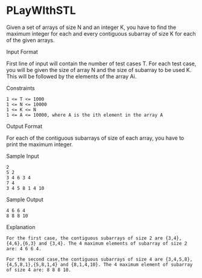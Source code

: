 # PLayWIthSTL
Given a set of arrays of size N and an integer K, you have to find the maximum integer for each and every contiguous subarray of size K for each of the given arrays.  

Input Format

First line of input will contain the number of test cases T. For each test case, you will be given the size of array N and the size of subarray to be used K. This will be followed by the elements of the array Ai.

Constraints
```
1 <= T <= 1000
1 <= N <= 10000
1 <= K <= N
1 <= A <= 10000, where A is the ith element in the array A
```
Output Format

For each of the contiguous subarrays of size  of each array, you have to print the maximum integer.

Sample Input
```
2
5 2
3 4 6 3 4
7 4
3 4 5 8 1 4 10
```
Sample Output
```
4 6 6 4
8 8 8 10
```
Explanation
```
For the first case, the contiguous subarrays of size 2 are {3,4},{4,6},{6,3} and {3,4}. The 4 maximum elements of subarray of size 2 are: 4 6 6 4.

For the second case,the contiguous subarrays of size 4 are {3,4,5,8},{4,5,8,1},{5,8,1,4} and {8,1,4,10}. The 4 maximum element of subarray of size 4 are: 8 8 8 10.
```